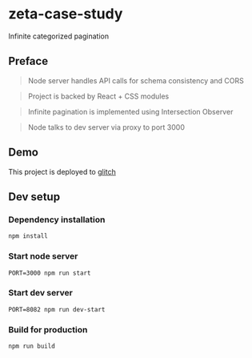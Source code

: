 # zeta-case-study
Infinite categorized pagination

## Preface

> Node server handles API calls for schema consistency and CORS

> Project is backed by React + CSS modules

> Infinite pagination is implemented using Intersection Observer

> Node talks to dev server via proxy to port 3000

## Demo

This project is deployed to [glitch](https://alike-adorable-dry.glitch.me)

## Dev setup

### Dependency installation

```shell script
npm install
```

### Start node server
```shell script
PORT=3000 npm run start
``` 

### Start dev server
```shell script
PORT=8082 npm run dev-start
``` 

### Build for production
```shell script
npm run build
``` 

